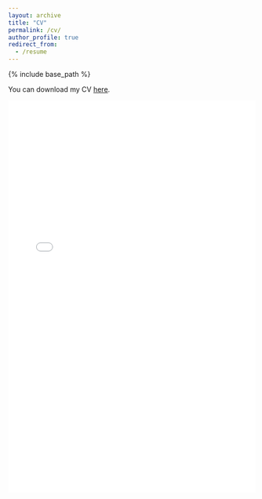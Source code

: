 ```yaml
---
layout: archive
title: "CV"
permalink: /cv/
author_profile: true
redirect_from:
  - /resume
---
```


{% include base_path %}

You can download my CV [here](/files/Arash_Abbasi_Larki_CV.pdf).

<embed src="/files/Arash_Abbasi_Larki_CV.pdf" type="application/pdf" width="100%" height="800px" />

